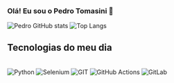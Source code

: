 ### Olá! Eu sou o Pedro Tomasini 👋

![Pedro GitHub stats](https://github-readme-stats.vercel.app/api?username=PedroTomasini&show_icons=true&theme=transparent)
![Top Langs](https://github-readme-stats.vercel.app/api/top-langs/?username=PedroTomasini&layout=compact&theme=transparent)
## Tecnologias do meu dia

<div style="display: inline_block"><br/>
<img align="center"alt="Python" src=https://img.shields.io/badge/Python-3776AB?style=for-the-badge&logo=python&logoColor=white />
<img align="center"alt="Selenium" src=https://img.shields.io/badge/-selenium-%43B02A?style=for-the-badge&logo=selenium&logoColor=white) />
<img align="center"alt="GIT" src=https://img.shields.io/badge/GIT-E44C30?style=for-the-badge&logo=git&logoColor=white />
<img align="center"alt="GitHub Actions" src=https://img.shields.io/badge/GitHub_Actions-2088FF?style=for-the-badge&logo=github-actions&logoColor=white />
<img align="center"alt="GitLab" src=https://img.shields.io/badge/gitlab-%23181717.svg?style=for-the-badge&logo=gitlab&logoColor=white) />
</div>
